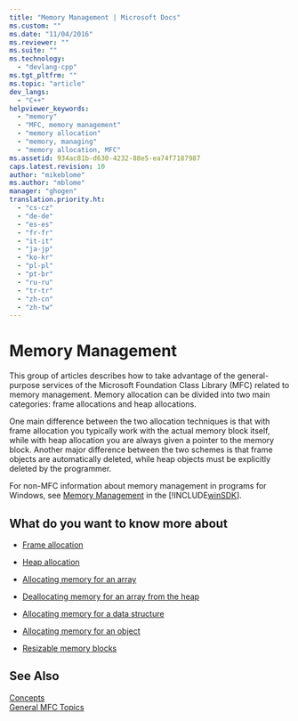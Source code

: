 ```yaml
---
title: "Memory Management | Microsoft Docs"
ms.custom: ""
ms.date: "11/04/2016"
ms.reviewer: ""
ms.suite: ""
ms.technology: 
  - "devlang-cpp"
ms.tgt_pltfrm: ""
ms.topic: "article"
dev_langs: 
  - "C++"
helpviewer_keywords: 
  - "memory"
  - "MFC, memory management"
  - "memory allocation"
  - "memory, managing"
  - "memory allocation, MFC"
ms.assetid: 934ac81b-d630-4232-88e5-ea74f7187987
caps.latest.revision: 10
author: "mikeblome"
ms.author: "mblome"
manager: "ghogen"
translation.priority.ht: 
  - "cs-cz"
  - "de-de"
  - "es-es"
  - "fr-fr"
  - "it-it"
  - "ja-jp"
  - "ko-kr"
  - "pl-pl"
  - "pt-br"
  - "ru-ru"
  - "tr-tr"
  - "zh-cn"
  - "zh-tw"
---
```

# Memory Management
This group of articles describes how to take advantage of the general-purpose services of the Microsoft Foundation Class Library (MFC) related to memory management. Memory allocation can be divided into two main categories: frame allocations and heap allocations.  
  
 One main difference between the two allocation techniques is that with frame allocation you typically work with the actual memory block itself, while with heap allocation you are always given a pointer to the memory block. Another major difference between the two schemes is that frame objects are automatically deleted, while heap objects must be explicitly deleted by the programmer.  
  
 For non-MFC information about memory management in programs for Windows, see [Memory Management](http://msdn.microsoft.com/library/windows/desktop/aa366779) in the [!INCLUDE[winSDK](../atl/includes/winsdk_md.md)].  
  
## What do you want to know more about  
  
-   [Frame allocation](../mfc/memory-management-frame-allocation.md)  
  
-   [Heap allocation](../mfc/memory-management-heap-allocation.md)  
  
-   [Allocating memory for an array](../mfc/memory-management-examples.md)  
  
-   [Deallocating memory for an array from the heap](../mfc/memory-management-examples.md)  
  
-   [Allocating memory for a data structure](../mfc/memory-management-examples.md)  
  
-   [Allocating memory for an object](../mfc/memory-management-examples.md)  
  
-   [Resizable memory blocks](../mfc/memory-management-resizable-memory-blocks.md)  
  
## See Also  
 [Concepts](../mfc/mfc-concepts.md)   
 [General MFC Topics](../mfc/general-mfc-topics.md)

